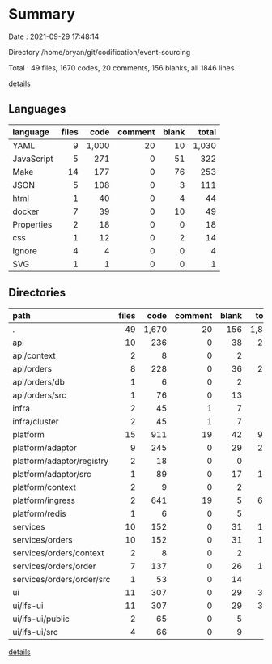 # Summary

Date : 2021-09-29 17:48:14

Directory /home/bryan/git/codification/event-sourcing

Total : 49 files,  1670 codes, 20 comments, 156 blanks, all 1846 lines

[details](details.md)

## Languages
| language | files | code | comment | blank | total |
| :--- | ---: | ---: | ---: | ---: | ---: |
| YAML | 9 | 1,000 | 20 | 10 | 1,030 |
| JavaScript | 5 | 271 | 0 | 51 | 322 |
| Make | 14 | 177 | 0 | 76 | 253 |
| JSON | 5 | 108 | 0 | 3 | 111 |
| html | 1 | 40 | 0 | 4 | 44 |
| docker | 7 | 39 | 0 | 10 | 49 |
| Properties | 2 | 18 | 0 | 0 | 18 |
| css | 1 | 12 | 0 | 2 | 14 |
| Ignore | 4 | 4 | 0 | 0 | 4 |
| SVG | 1 | 1 | 0 | 0 | 1 |

## Directories
| path | files | code | comment | blank | total |
| :--- | ---: | ---: | ---: | ---: | ---: |
| . | 49 | 1,670 | 20 | 156 | 1,846 |
| api | 10 | 236 | 0 | 38 | 274 |
| api/context | 2 | 8 | 0 | 2 | 10 |
| api/orders | 8 | 228 | 0 | 36 | 264 |
| api/orders/db | 1 | 6 | 0 | 2 | 8 |
| api/orders/src | 1 | 76 | 0 | 13 | 89 |
| infra | 2 | 45 | 1 | 7 | 53 |
| infra/cluster | 2 | 45 | 1 | 7 | 53 |
| platform | 15 | 911 | 19 | 42 | 972 |
| platform/adaptor | 9 | 245 | 0 | 29 | 274 |
| platform/adaptor/registry | 2 | 18 | 0 | 0 | 18 |
| platform/adaptor/src | 1 | 89 | 0 | 17 | 106 |
| platform/context | 2 | 9 | 0 | 2 | 11 |
| platform/ingress | 2 | 641 | 19 | 5 | 665 |
| platform/redis | 1 | 6 | 0 | 5 | 11 |
| services | 10 | 152 | 0 | 31 | 183 |
| services/orders | 10 | 152 | 0 | 31 | 183 |
| services/orders/context | 2 | 8 | 0 | 2 | 10 |
| services/orders/order | 7 | 137 | 0 | 26 | 163 |
| services/orders/order/src | 1 | 53 | 0 | 14 | 67 |
| ui | 11 | 307 | 0 | 29 | 336 |
| ui/ifs-ui | 11 | 307 | 0 | 29 | 336 |
| ui/ifs-ui/public | 2 | 65 | 0 | 5 | 70 |
| ui/ifs-ui/src | 4 | 66 | 0 | 9 | 75 |

[details](details.md)